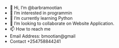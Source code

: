 - 👋 Hi, I’m @barbramootian
- 👀 I’m interested in programmin
- 🌱 I’m currently learning Python
- 💞️ I’m looking to collaborate on Website Application.
- 📫 How to reach me 
- Email Address: bmootian@gmail
- Contact +254758844241

<!---
barbramootian/barbramootian is a ✨ special ✨ repository because its `README.md` (this file) appears on your GitHub profile.
You can click the Preview link to take a look at your changes.
--->
